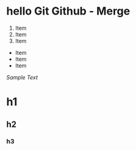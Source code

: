 # hello Git Github - Merge

1. Item
2. Item
3. Item

* Item
* Item
* Item

_Sample Text_
# h1
## h2
### h3
